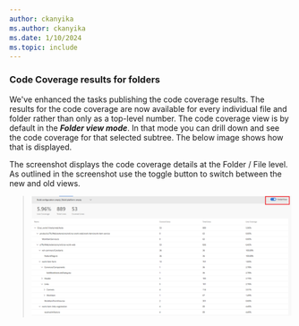 ```yaml
---
author: ckanyika
ms.author: ckanyika
ms.date: 1/10/2024
ms.topic: include
---
```


### Code Coverage results for folders

We've enhanced the tasks publishing the code coverage results. The results for the code coverage are now available for every individual file and folder rather than only as a top-level number. The code coverage view is by default in the ***Folder view mode***. In that mode you can drill down and see the code coverage for that selected subtree. The below image shows how that is displayed.

The screenshot displays the code coverage details at the Folder / File level. As outlined in the screenshot use the toggle button to switch between the new and old views.

> ![Multiple repository widget to GA](../../media/232-reporting-01.png)
 